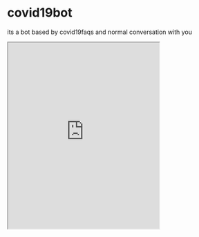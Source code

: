 # covid19bot
its a bot based by covid19faqs and normal conversation with you 
<!DOCTYPE html>
<html>
<body>


<iframe
    allow="microphone;"
    width="350"
    height="430"
    src="https://console.dialogflow.com/api-client/demo/embedded/a7d6797c-f9df-463d-ac41-e9cea2f0054c">
</iframe>

</body>
</html>
